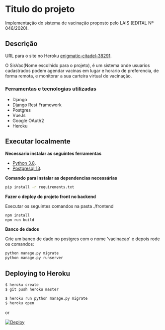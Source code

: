 # Titulo do projeto

Implementação do sistema de vacinação proposto pelo LAIS (EDITAL Nº 046/2020).

## Descrição

URL para o site no Heroku [enigmatic-citadel-38291](https://enigmatic-citadel-38291.herokuapp.com/#/).

O SisVac(Nome escolhido para o projeto), é um sistema onde usuarios cadastrados podem agendar vacinas em lugar e horario de preferencia, de forma remota, e monitorar a sua carteira virtual de vacinação.

### Ferramentas e tecnologias utilizadas

* Django
* Django Rest Framework
* Postgres
* VueJs
* Google OAuth2
* Heroku

## Executar localmente

**Necessario instalar as seguintes ferramentas**
* [Python 3.8](http://install.python-guide.org).
* [Postgresql 13](https://www.postgresql.org/download/).

**Comando para instalar as dependencias necessárias**

```sh 
pip install -r requirements.txt
```
**Fazer o deploy do projeto front no backend**

Executar os seguintes comandos na pasta ./frontend
```sh 
npm install
npm run build
```
**Banco de dados**

Crie um banco de dado no postgres com o nome 'vacinacao' e depois rode os comandos:
```sh 
python manage.py migrate
python manage.py runserver
```

## Deploying to Heroku

```sh
$ heroku create
$ git push heroku master

$ heroku run python manage.py migrate
$ heroku open
```
or

[![Deploy](https://www.herokucdn.com/deploy/button.svg)](https://heroku.com/deploy)


